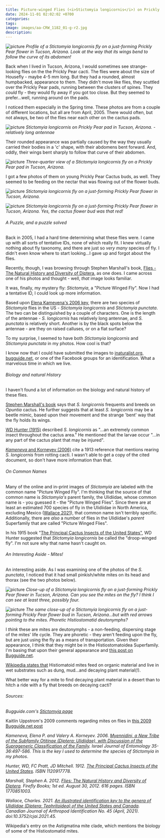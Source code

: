 ```yaml
---
title: Picture-winged Flies (<i>Stictomyia longicornis</i>) on Prickly Pear Cactus in Arizona
date: 2024-11-01 02:02:02 +0700
categories: 
tags: 
image: images/aa-CRW_1182_01-g-r2.jpg
description: 
---
```


![picture](images/aa-CRW_1182_01-g-r2.jpg)
*Profile of a Stictomyia longicornis fly on a just-forming Prickly Pear flower in Tucson, Arizona. Look at the way that its wings bend to follow the curve of its abdomen!*

Back when I lived in Tucson, Arizona, I would sometimes see strange-looking flies on the the Prickly Pear cacti. The flies were about the size of Housefly - maybe 4-5 mm long. But they had a rounded, almost humpbacked, appearance to them. They didn't move like flies, they scuttled over the Prickly Pear pads, running between the clusters of spines. They _could_ fly - they would fly away if you got too close. But they seemed to prefer...well, running around on the pads.

I noticed them especially in the Spring time. These photos are from a couple of different locations, but all are from April, 2005. There would often, but not always, be two of the flies near each other on the cactus pads.

![picture](images/aa-CRW_0234_f-g-r-1024x996.jpg)
*_Stictomyia longicornis_ on Prickly Pear pad in Tucson, Arizona. - relatively long antennae*

Their rounded appearance was partially caused by the way they usually carried their bodies in a 'c' shape, with their abdomens bent forward. And, oddly, their wings bent sharply to follow that curve of their abdomen.

![picture](images/aa-CRW_0243_f-g-r.jpg)
*Three-quarter view of a _Stictomyia longicornis_ fly on a Prickly Pear pad in Tucson, Arizona.*

I got a few photos of them on young Prickly Pear Cactus buds, as well. They seemed to be feeding on the nectar that was flowing out of the flower buds.

![picture](images/aa-CRW_0245_f-g-r.jpg)
*_Stictomyia longicornis_ fly on a just-forming Prickly Pear flower in Tucson, Arizona.*

![picture](images/aa-CRW_0244_f-g-r.jpg)
*_Stictomyia longicornis_ fly on a just-forming Prickly Pear flower in Tucson, Arizona. Yes, the cactus flower bud was that red!*

###### A Puzzle, and a puzzle solved

Back in 2005, I had a hard time determining what these flies were. I came up with all sorts of tentative IDs, none of which really fit. I knew virtually nothing about fly taxonomy, and there are just so _very many_ species of fly. I didn't even know where to start looking...I gave up and forgot about the flies.

Recently, though, I was browsing through Stephen Marshall's book, [Flies - The Natural History and Diversity of Diptera](https://tightloop.com/blog/wp-admin/The%20Natural%20History%20and%20Diversity%20of%20Diptera), as one does. I came across one of his photos and thought - well, _that_ image looks familiar.

It was, finally, my mystery fly: _Stictomyia_, a "Picture Winged Fly". Now I had a tentative ID, I could look up more information.

Based upon [Elena Kamevena's 2006 key](https://www.researchgate.net/publication/266332619_Myennidini_a_New_Tribe_of_the_Subfamily_Otitinae_Diptera_Ulidiidae_with_Discussion_of_the_Suprageneric_Classification_of_the_Family), there are two species of _Stictomyia_ flies in the US - _Stictomyia longicornis_ and _Stictomyia punctata_. The two can be distinguished by a couple of characters. One is the length of the antennae - _S. longicornis_ has relatively long antennae, and _S. punctata_ is relatively short. Another is by the black spots below the antennae - are they on raised calluses, or on a flat surface?

To my surprise, I seemed to have both _Stictomyia longicornis_ and _Stictomyia punctata_ in my photos. How cool is that?

I know now that I could have submitted the images to [inaturalist.org](https://inaturalist.org), [bugguide.net](https://bugguide.net), or one of the Facebook groups for an identification. What a marvelous time in which we live.

###### Biology and natural History

I haven't found a lot of information on the biology and natural history of these flies.

[Stephen Marshall's book](https://tightloop.com/blog/wp-admin/The%20Natural%20History%20and%20Diversity%20of%20Diptera) says that _S. longicornis_ frequents and breeds on _Opuntia_ cactus. He further suggests that at least _S. longicornis_ may be a beetle mimic, based upon their movement and the strange 'bent' way that the fly holds its wings.

[](https://www.researchgate.net/publication/266332619_Myennidini_a_New_Tribe_of_the_Subfamily_Otitinae_Diptera_Ulidiidae_with_Discussion_of_the_Suprageneric_Classification_of_the_Family)

[WD Hunter (1915)](https://www.google.com/books/edition/The_Principal_Cactus_Insects_of_the_Unit/cGkoAAAAYAAJ?hl=en&gbpv=1&dq=stictomyia&pg=PA9&printsec=frontcover) described _S. longicornis_ as "...an extremely common insect throughout the cactus area." He mentioned that the larvae occur "...in any part of the cactus plant that may be injured".

[_Kameneva_ and Korneyev (2006)](https://www.researchgate.net/publication/266332619_Myennidini_a_New_Tribe_of_the_Subfamily_Otitinae_Diptera_Ulidiidae_with_Discussion_of_the_Suprageneric_Classification_of_the_Family) cite a 1913 reference that mentions rearing _S. longicornis_ from rotting cacti. I wasn't able to get a copy of the cited document, so don't have more information than that.

###### On Common Names

Many of the online and in-print images of _Stictomyia_ are labeled with the common name "Picture Winged Fly". I'm thinking that the source of that common name is _Stictomyia's_ parent family, the Ulidiidae, whose common name is - you guessed it - the "Picture Winged Flies". Since there are at least an estimated 700 species of fly in the Ulidiidae in North America, excluding Mexico ([Wallace 2021](https://cjai.biologicalsurvey.ca/wp-content/uploads/2021/07/cjai_2021_45.pdf)), that common name isn't terribly specific. Additionally, there are _also_ a number of flies in the Ulidiidae's _parent_ Superfamily that are called "Picture Winged Flies".

In his 1915 book "[The Principal Cactus Insects of the United States"](https://www.google.com/books/edition/The_Principal_Cactus_Insects_of_the_Unit/cGkoAAAAYAAJ?hl=en&gbpv=1&dq=stictomyia&pg=PA9&printsec=frontcover), WD Hunter suggested that _Stictomyia longicornis_ be called the "droop-winged fly". I'm not sure why that name hasn't caught on.

###### An Interesting Aside - Mites!

An interesting aside. As I was examining one of the photos of the _S. punctata_, I noticed that it had small pinkish/white mites on its head and thorax (see the two photos below).

![picture](images/aa-CRW_1182_02-g-r-mites.jpg)
*Close-up of a Stictomyia longicornis fly on a just-forming Prickly Pear flower in Tucson, Arizona. Can you see the mites on the fly? I think I can see at least three, possibly four.*

![picture](https://tightloop.com/blog/wp-content/uploads/2024/10/aa-CRW_1182_02-g-r-mites-arrows.jpg?v=1730248199)
*The same close-up of a _Stictomyia longicornis_ fly on a just-forming Prickly Pear flower bud in Tucson, Arizona...but with red arrows pointing to the mites. Phoretic Histiostomatid deutonymphs?*

I _think_ these are mites are deutonymphs - a non-feeding, dispersing stage of the mites' life cycle. They are phoretic - they aren't feeding upon the fly, but are just using the fly as a means of transportation. Given their appearance, I think that they might be in the Histiostomatoidea Superfamily. I'm basing that upon their general appearance and [this post on Bugguide.net](https://bugguide.net/node/view/242397).

[Wikipedia states that](https://en.wikipedia.org/wiki/Astigmatina) Histiomatoid mites feed on organic material and live in wet substrates such as dung, mud...and decaying plant material(!).

What better way for a mite to find decaying plant material in a desert than to hitch a ride with a fly that breeds on decaying cacti?

###### Sources:

_Bugguide.com's [Stictomyia page](https://bugguide.net/node/view/170668)_

Kaitlin Uppstrom's 2009 comments regarding mites on flies in [this 2009 Bugguide.net post](https://bugguide.net/node/view/242397)

_Kameneva, Elena P. and Valery A. Korneyev. 2006. [Myennidini, a New Tribe of the Subfamily Otitinae (Diptera: Ulidiidae), with Discussion of the Suprageneric Classification of the Family](https://www.researchgate.net/publication/266332619_Myennidini_a_New_Tribe_of_the_Subfamily_Otitinae_Diptera_Ulidiidae_with_Discussion_of_the_Suprageneric_Classification_of_the_Family). Israel Journal of Entomology 35-36:497-586._ _This is the key I used to determine the species of Stictomyia in my photos_.

_Hunter, WD, FC Pratt, JD Mitchell. 1912. [The Principal Cactus Insects of the United States](https://www.google.com/books/edition/The_Principal_Cactus_Insects_of_the_Unit/cGkoAAAAYAAJ?hl=en&gbpv=1&dq=stictomyia&pg=PA9&printsec=frontcover). ISBN 1120917778._

_Marshall, Stephen A. 2012. [Flies: The Natural History and Diversity of Diptera](https://www.amazon.com/Flies-Natural-History-Diversity-Diptera/dp/1770851003). Firefly Books; 1st ed. August 30, 2012. 616 pages. ISBN 1770851003._

_Wallace, Charles. 2021. [An illustrated identification key to the genera of Ulidiidae (Diptera: Tephritoidea) of the United States and Canada](https://cjai.biologicalsurvey.ca/wp-content/uploads/2021/07/cjai_2021_45.pdf). Canadian Journal of Arthropod Identification No. 45 (April, 2021). doi:10.3752/cjai.2021.45._

Wikipedia's entry on the Astigmatina mite clade, which mentions the biology of some of the Histiostomatid mites.
